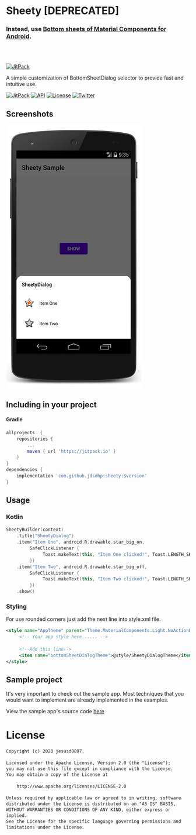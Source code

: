 Sheety [DEPRECATED]
=======
### Instead, use [Bottom sheets of Material Components for Android](https://github.com/material-components/material-components-android/blob/master/docs/components/BottomSheet.md).
<br>
<br>

[![JitPack](https://jitpack.io/v/jdsdhp/sheety.svg)](https://jitpack.io/#jdsdhp/sheety) 

A simple customization of BottomSheetDialog selector to provide fast and intuitive use.

[![JitPack](https://jitpack.io/v/jdsdhp/sheety.svg)](https://jitpack.io/#jdsdhp/sheety) 
[![API](https://img.shields.io/badge/API-17%2B-red.svg?style=flat)](https://android-arsenal.com/api?level=17) 
[![License](https://img.shields.io/badge/License-MIT-blue.svg)](https://github.com/jdsdhp/sheety/blob/master/LICENSE) 
[![Twitter](https://img.shields.io/badge/Twitter-@jdsdhp-9C27B0.svg)](https://twitter.com/jdsdhp)

## Screenshots
![](art/art-01.png)

## Including in your project

#### Gradle

```gradle
allprojects  {
    repositories {
        ...
        maven { url 'https://jitpack.io' }
    }
}
dependencies {
    implementation 'com.github.jdsdhp:sheety:$version'
}
```

## Usage

### Kotlin
```kotlin
SheetyBuilder(context)
    .title("SheetyDialog")
    .item("Item One", android.R.drawable.star_big_on,
         SafeClickListener {   
              Toast.makeText(this, "Item One clicked!", Toast.LENGTH_SHORT).show()
         })
    .item("Item Two", android.R.drawable.star_big_off,
         SafeClickListener {
              Toast.makeText(this, "Item Two clicked!", Toast.LENGTH_SHORT).show()
         })
    .show()
```

### Styling
For use rounded corners just add the next line into style.xml file.

```xml
<style name="AppTheme" parent="Theme.MaterialComponents.Light.NoActionBar">
     <!-- Your app style here...... -->
         
     <!--Add this line-->
     <item name="bottomSheetDialogTheme">@style/SheetyDialogTheme</item> 
</style>
```

## Sample project

It's very important to check out the sample app. Most techniques that you would want to implement are already implemented in the examples.

View the sample app's source code [here](https://github.com/jdsdhp/sheety/tree/master/app)

License
=======

    Copyright (c) 2020 jesusd0897.
    
    Licensed under the Apache License, Version 2.0 (the "License");
    you may not use this file except in compliance with the License.
    You may obtain a copy of the License at
    
        http://www.apache.org/licenses/LICENSE-2.0
    
    Unless required by applicable law or agreed to in writing, software
    distributed under the License is distributed on an "AS IS" BASIS,
    WITHOUT WARRANTIES OR CONDITIONS OF ANY KIND, either express or implied.
    See the License for the specific language governing permissions and
    limitations under the License.

